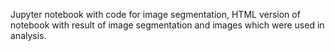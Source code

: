Jupyter notebook with code for image segmentation, HTML version of notebook with result of image segmentation and images which were used in analysis. 

